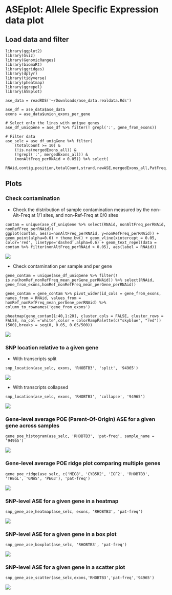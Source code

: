 # ASEplot: Allele Specific Expression data plot

## Load data and filter
```
library(ggplot2)
library(Gviz)
library(GenomicRanges)
library(biomaRt)
library(ggridges)
library(dplyr)
library(tidyverse)
library(pheatmap)
library(ggrepel)
library(ASEplot)

ase_data = readRDS('~/Downloads/ase_data.realdata.Rds')

ase_df = ase_data$ase_data
exons = ase_data$union_exons_per_gene

# Select only the lines with unique genes
ase_df_uniqGene = ase_df %>% filter(! grepl(':', gene_from_exons))

# Filter data
ase_selc = ase_df_uniqGene %>% filter( 
    (totalCount >= 10) & 
    (!is.na(mergedExons_all)) & 
    (!grepl(':', mergedExons_all)) &
    (nonAltFreq_perRNAid < 0.05)) %>% select(
    RNAid,contig,position,totalCount,strand,rawASE,mergedExons_all,PatFreq,PatDepth,MatDepth,mergedExons_all,gene_name_from_exons,gene_id_from_exons)
```

## Plots

### Check contamination

- Check the distribution of sample contamination measured by the non-Alt-Freq at 1/1 sites, and non-Ref-Freq at 0/0 sites

```
contam = unique(ase_df_uniqGene %>% select(RNAid, nonAltFreq_perRNAid, nonRefFreq_perRNAid))
ggplot(contam, aes(x=nonAltFreq_perRNAid, y=nonRefFreq_perRNAid)) + geom_point(alpha=0.6) + theme_bw() + geom_vline(xintercept = 0.05, color='red', linetype='dashed',alpha=0.6) + geom_text_repel(data = contam %>% filter(nonAltFreq_perRNAid > 0.05), aes(label = RNAid))
```
![](figures/contam.png)


- Check contamination per sample and per gene

```
gene_contam = unique(ase_df_uniqGene %>% filter(! is.na(homRef_nonRefFreq_mean_perGene_perRNAid)) %>% select(RNAid, gene_from_exons,homRef_nonRefFreq_mean_perGene_perRNAid))

gene_contam = gene_contam %>% pivot_wider(id_cols = gene_from_exons, names_from = RNAid, values_from = homRef_nonRefFreq_mean_perGene_perRNAid) %>% column_to_rownames('gene_from_exons')

pheatmap(gene_contam[1:40,1:20], cluster_cols = FALSE, cluster_rows = FALSE, na_col ='white',color = colorRampPalette(c("skyblue", "red"))(500),breaks = seq(0, 0.05, 0.05/500))
```
![](figures/contam_per_gene.png)


### SNP location relative to a given gene

- With transcripts split
```
snp_location(ase_selc, exons, 'RHOBTB3', 'split', '94965')
```
![](figures/snp_location.png)

- With transcripts collapsed
```
snp_location(ase_selc, exons, 'RHOBTB3', 'collapse', '94965')
```
![](figures/snp_location_collapsed.png)


### Gene-level average POE (Parent-Of-Origin) ASE for a given gene across samples
```
gene_poe_histogram(ase_selc, 'RHOBTB3', 'pat-freq', sample_name = '94965')
```
![](figures/histogram.png)


### Gene-level average POE ridge plot comparing multiple genes
```
gene_poe_ridge(ase_selc, c('MEG8', 'CYB5R2', 'IGF2', 'RHOBTB3', 'THEGL', 'GNAS', 'PEG3'), 'pat-freq')
```
![](figures/ridges.png)


### SNP-level ASE for a given gene in a heatmap
```
snp_gene_ase_heatmap(ase_selc, exons, 'RHOBTB3', 'pat-freq')
```
![](figures/heatmap.png)


### SNP-level ASE for a given gene in a box plot
```
snp_gene_ase_boxplot(ase_selc, 'RHOBTB3', 'pat-freq') 
```
![](figures/boxplot.png)

### SNP-level ASE for a given gene in a scatter plot
```
snp_gene_ase_scatter(ase_selc,exons,'RHOBTB3','pat-freq','94965')
```
![](figures/scatter.png)

